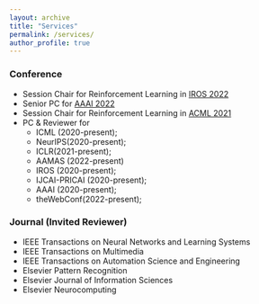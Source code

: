 ```yaml
---
layout: archive
title: "Services"
permalink: /services/
author_profile: true
---
```



### Conference 
* Session Chair for Reinforcement Learning in [IROS 2022](https://iros2022.org/)
* Senior PC for [AAAI 2022](https://aaai.org/Conferences/AAAI-22/)
* Session Chair for Reinforcement Learning in [ACML 2021](https://www.acml-conf.org/2021/)
* PC & Reviewer for 
    * ICML (2020-present); 
    * NeurIPS(2020-present); 
    * ICLR(2021-present);
    * AAMAS (2022-present)
    * IROS (2020-present);
    * IJCAI-PRICAI (2020-present); 
    * AAAI (2020-present); 
    * theWebConf(2022-present); 
   

### Journal (Invited Reviewer)
* IEEE Transactions on Neural Networks and Learning Systems
* IEEE Transactions on Multimedia
* IEEE Transactions on Automation Science and Engineering
* Elsevier Pattern Recognition
* Elsevier Journal of Information Sciences
* Elsevier Neurocomputing

<!--

Dr. Yali Du is currently a Lecturer (Assistant Professor) in Artificial Intelligencee at [King's College London](https://www.kcl.ac.uk/). 
Prior to joining King's, she was a postdoctoral research fellow at Centre for AI, University College London working with [Prof. Jun Wang](http://www0.cs.ucl.ac.uk/staff/Jun.Wang/). 
She received my PhD degree from University of Technology Sydney in 2019 supervised by [Prof. Dacheng Tao](https://scholar.google.com/citations?user=RwlJNLcAAAAJ&hl=en). 
She is also fortunate to have worked with [Prof. Tong Zhang](http://tongzhang-ml.org/), [Dr. Lei Han](https://leihan.org/) and [Dr. Ji Liu](http://jiliu-ml.org/).   


* International Conference on Machine Learning (ICML) 2020
* International Joint Conference on Artificial Intelligence (IJCAI-PRICAI), 2020
* AAAI Conference on Artificial Intelligence (AAAI), 2020
* International Conference on Data Mining (ICDM), 2017



## Conference (Program Committee and Reviewer)

* International Conference on Machine Learning (ICML) 2020
* International Joint Conference on Artificial Intelligence (IJCAI-PRICAI), 2020
* AAAI Conference on Artificial Intelligence (AAAI), 2020
* International Conference on Data Mining (ICDM), 2017


## Journal (Invited Reviewer)
* IEEE Transactions on Neural Networks and Learning Systems
* IEEE Transactions on Multimedia
* IEEE Transactions on Automation Science and Engineering
* Elsevier Pattern Recognition
* Elsevier Journal of Information Sciences
* Elsevier Neurocomputing

-->